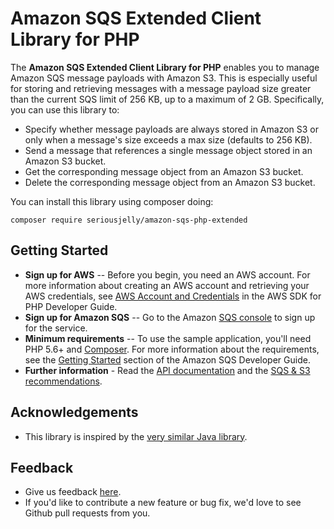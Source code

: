 Amazon SQS Extended Client Library for PHP
==========================================
The **Amazon SQS Extended Client Library for PHP** enables you to manage Amazon SQS message payloads with Amazon S3. This is especially useful for storing and retrieving messages with a message payload size greater than the current SQS limit of 256 KB, up to a maximum of 2 GB. Specifically, you can use this library to:

* Specify whether message payloads are always stored in Amazon S3 or only when a message's size exceeds a max size (defaults to 256 KB).
* Send a message that references a single message object stored in an Amazon S3 bucket.
* Get the corresponding message object from an Amazon S3 bucket.
* Delete the corresponding message object from an Amazon S3 bucket.

You can install this library using composer doing:

```
composer require seriousjelly/amazon-sqs-php-extended
```

## Getting Started
* **Sign up for AWS** -- Before you begin, you need an AWS account. For more information about creating an AWS account and retrieving your AWS credentials, see [AWS Account and Credentials](http://docs.aws.amazon.com/aws-sdk-php/v3/guide/guide/credentials.html?highlight=credentials) in the AWS SDK for PHP Developer Guide.
* **Sign up for Amazon SQS** -- Go to the Amazon [SQS console](https://console.aws.amazon.com/sqs/home?region=us-east-1) to sign up for the service.
* **Minimum requirements** -- To use the sample application, you'll need PHP 5.6+ and [Composer](https://getcomposer.org/). For more information about the requirements, see the [Getting Started](http://docs.aws.amazon.com/aws-sdk-php/v3/guide/getting-started/) section of the Amazon SQS Developer Guide.
* **Further information** - Read the [API documentation](http://aws.amazon.com/documentation/sqs/) and the [SQS & S3 recommendations](http://docs.aws.amazon.com/AWSSimpleQueueService/latest/SQSDeveloperGuide/s3-messages.html).

## Acknowledgements
* This library is inspired by the [very similar Java library](https://github.com/awslabs/amazon-sqs-java-extended-client-lib).

## Feedback
* Give us feedback [here](https://github.com/e0ipso/amazon-sqs-php-extended-client-lib/issues).
* If you'd like to contribute a new feature or bug fix, we'd love to see Github pull requests from you.
